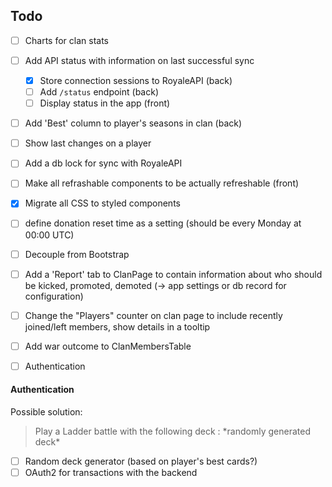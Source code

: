 ## Todo
- [ ] Charts for clan stats
- [ ] Add API status with information on last successful sync
  - [x] Store connection sessions to RoyaleAPI (back)
  - [ ] Add `/status` endpoint (back)
  - [ ] Display status in the app (front)
- [ ] Add 'Best' column to player's seasons in clan (back)
- [ ] Show last changes on a player
- [ ] Add a db lock for sync with RoyaleAPI
- [ ] Make all refrashable components to be actually refreshable (front)
- [x] Migrate all CSS to styled components
- [ ] define donation reset time as a setting (should be every Monday at 00:00 UTC)
- [ ] Decouple from Bootstrap
- [ ] Add a 'Report' tab to ClanPage to contain information about who should be kicked, promoted, demoted (-> app settings or db record for configuration)
- [ ] Change the "Players" counter on clan page to include recently joined/left members, show details in a tooltip
- [ ] Add war outcome to ClanMembersTable

- [ ] Authentication

#### Authentication
Possible solution:
> Play a Ladder battle with the following deck : \*randomly generated deck\*
- [ ] Random deck generator (based on player's best cards?)
- [ ] OAuth2 for transactions with the backend